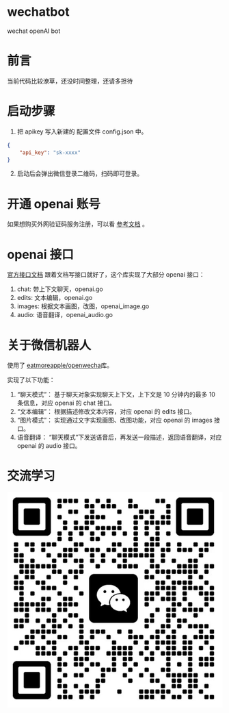 # wechatbot
wechat openAI bot

# 前言
当前代码比较潦草，还没时间整理，还请多担待

# 启动步骤
1. 把 apikey 写入新建的 配置文件 config.json 中。
```json
{
    "api_key": "sk-xxxx"
}
```
2. 启动后会弹出微信登录二维码，扫码即可登录。

# 开通 openai 账号
如果想购买外网验证码服务注册，可以看 [参考文档](https://blog.laoda.de/archives/play-with-chatgpt#2.-%E2%9C%88%EF%B8%8F%E6%B3%A8%E5%86%8C) 。


# openai 接口
[官方接口文档](https://platform.openai.com/docs/api-reference/edits)
跟着文档写接口就好了，这个库实现了大部分 openai 接口：
1. chat: 带上下文聊天，openai.go
2. edits: 文本编辑，openai.go
3. images: 根据文本画图，改图，openai_image.go
4. audio: 语音翻译，openai_audio.go

# 关于微信机器人
使用了 [eatmoreapple/openwecha](https://github.com/eatmoreapple/openwechat)库。

实现了以下功能：
1. “聊天模式”： 基于聊天对象实现聊天上下文，上下文是 10 分钟内的最多 10 条信息，对应 openai 的 chat 接口。
1. “文本编辑”： 根据描述修改文本内容，对应 openai 的 edits 接口。
1. “图片模式”： 实现通过文字实现画图、改图功能，对应 openai 的 images 接口。
1. 语音翻译：   “聊天模式”下发送语音后，再发送一段描述，返回语音翻译，对应 openai 的 audio 接口。


# 交流学习
![扫码加微信好友](https://github.com/lxt1045/wechatbot/blob/main/resource/Wechat-lxt.png "微信")
